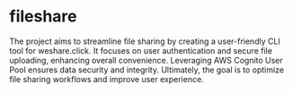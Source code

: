 # fileshare
The project aims to streamline file sharing by creating a user-friendly CLI tool for weshare.click. It focuses on user authentication and secure file uploading, enhancing overall convenience. Leveraging AWS Cognito User Pool ensures data security and integrity. Ultimately, the goal is to optimize file sharing workflows and improve user experience.
